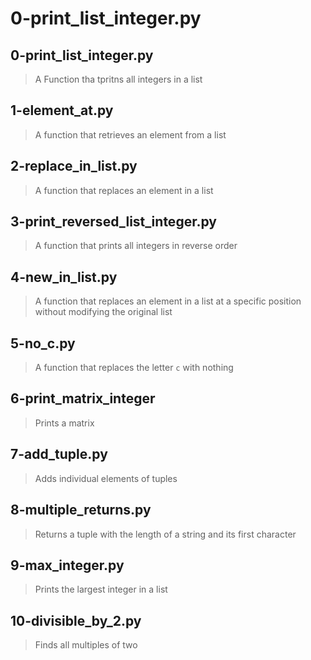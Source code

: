 # 0-print_list_integer.py

## 0-print_list_integer.py
> A Function tha tpritns all integers in a list

## 1-element_at.py
> A function that retrieves an element from a list

## 2-replace_in_list.py
> A function that replaces an element in a list

## 3-print_reversed_list_integer.py
> A function that prints all integers in reverse order

## 4-new_in_list.py
> A function that replaces an element in a list at a specific position without modifying the original list

## 5-no_c.py
> A function that replaces the letter `c` with nothing

## 6-print_matrix_integer
> Prints a matrix

## 7-add_tuple.py
> Adds individual elements of tuples

## 8-multiple_returns.py
> Returns a tuple with the length of a string and its first character

## 9-max_integer.py
> Prints the largest integer in a list

## 10-divisible_by_2.py
> Finds all multiples of two
